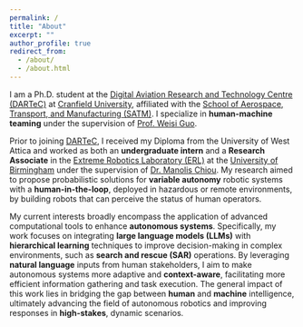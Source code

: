 ```yaml
---
permalink: /
title: "About"
excerpt: ""
author_profile: true
redirect_from:
  - /about/
  - /about.html
---
```


I am a Ph.D. student at the [Digital Aviation Research and Technology Centre (DARTeC)](https://www.cranfield.ac.uk/centres/digital-aviation-research-and-technology-centre) at [Cranfield University](https://www.cranfield.ac.uk/), affiliated with the [School of Aerospace, Transport, and Manufacturing (SATM)](https://www.cranfield.ac.uk/themes/aerospace). I specialize in **human-machine teaming** under the supervision of [Prof. Weisi Guo](https://www.weisiguo.com).

Prior to joining [DARTeC](https://www.cranfield.ac.uk/centres/digital-aviation-research-and-technology-centre), I received my Diploma from the University of West Attica and worked as both an **undergraduate intern** and a **Research Associate** in the [Extreme Robotics Laboratory (ERL)](https://www.birmingham.ac.uk/research/activity/metallurgy-materials/robotics/index.aspx) at the [University of Birmingham](https://www.birmingham.ac.uk/index.aspx) under the supervision of [Dr. Manolis Chiou](http://manolischiou.com/). My research aimed to propose probabilistic solutions for **variable autonomy** robotic systems with a **human-in-the-loop**, deployed in hazardous or remote environments, by building robots that can perceive the status of human operators.

My current interests broadly encompass the application of advanced computational tools to enhance **autonomous systems**. Specifically, my work focuses on integrating **large language models (LLMs)** with **hierarchical learning** techniques to improve decision-making in complex environments, such as **search and rescue (SAR)** operations. By leveraging **natural language** inputs from human stakeholders, I aim to make autonomous systems more adaptive and **context-aware**, facilitating more efficient information gathering and task execution. The general impact of this work lies in bridging the gap between **human** and **machine** intelligence, ultimately advancing the field of autonomous robotics and improving responses in **high-stakes**, dynamic scenarios.
